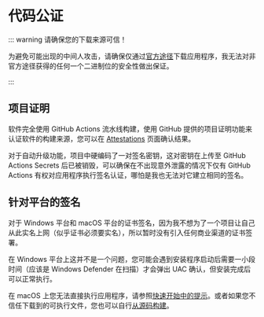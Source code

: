 # 代码公证

::: warning 请确保您的下载来源可信！

为避免可能出现的中间人攻击，请确保仅通过[官方途径]下载应用程序，我无法对非官方途径获得的任何一个二进制位的安全性做出保证。

[官方途径]: /quickstart/acquire#下载

:::

## 项目证明

软件完全使用 GitHub Actions 流水线构建，使用 GitHub 提供的项目证明功能来认证软件的构建来源，您可以在 [Attestations] 页面确认结果。

对于自动升级功能，项目中硬编码了一对签名密钥，这对密钥在上传至 GitHub Actions Secrets 后已被销毁，可以确保在不出现意外泄露的情况下仅有 GitHub Actions 有权对应用程序执行签名认证，哪怕是我也无法对它建立相同的签名。

[Attestations]: https://github.com/Candinya/nekops/attestations

## 针对平台的签名

对于 Windows 平台和 macOS 平台的证书签名，因为我不想为了一个项目让自己从此实名上网（似乎证书必须要实名），所以暂时没有引入任何商业渠道的证书签署。

在 Windows 平台上这并不是一个问题，您可能会遇到安装程序启动后需要一小段时间（应该是 Windows Defender 在扫描）才会弹出 UAC 确认，但安装完成后可以正常执行。

在 macOS 上您无法直接执行应用程序，请参照[快速开始中的提示]。或者如果您不信任下载到的可执行文件，您也可以自行[从源码构建]。

[快速开始中的提示]: /quickstart/acquire#运行
[从源码构建]: /develop/build
